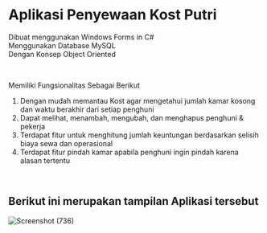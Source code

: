 # Aplikasi Penyewaan Kost Putri
Dibuat menggunakan Windows Forms in C# <br />
Menggunakan Database MySQL <br />
Dengan Konsep Object Oriented <br />

<br />

Memiliki Fungsionalitas Sebagai Berikut <br />
1. Dengan mudah memantau Kost agar mengetahui jumlah kamar kosong dan waktu berakhir dari setiap penghuni
2. Dapat melihat, menambah, mengubah, dan menghapus penghuni & pekerja
3. Terdapat fitur untuk menghitung jumlah keuntungan berdasarkan selisih biaya sewa dan operasional
4. Terdapat fitur pindah kamar apabila penghuni ingin pindah karena alasan tertentu
<br />

## Berikut ini merupakan tampilan Aplikasi tersebut

![Screenshot (736)](https://user-images.githubusercontent.com/64438437/207772142-aad57ee4-3dfe-4637-87b8-30c4e1a52919.png)
